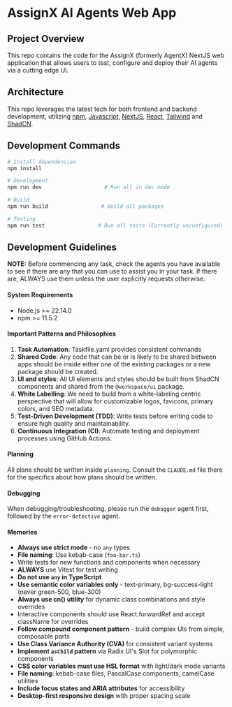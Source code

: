 # AssignX AI Agents Web App

## Project Overview

This repo contains the code for the AssignX (formerly AgentX) NextJS web application that allows users to test, configure and deploy their AI agents via a cutting edge UI.

## Architecture

This repo leverages the latest tech for both frontend and backend development, utilizing [npm](https://www.npmjs.com/), [Javascript](https://www.typescriptlang.org/), [NextJS](https://nextjs.org/), [React](https://react.dev/), [Tailwind](https://tailwindcss.com/) and [ShadCN](https://ui.shadcn.com/).

## Development Commands

```bash
# Install dependencies
npm install

# Development
npm run dev                    # Run all in dev mode

# Build
npm run build                 # Build all packages

# Testing
npm run test                 # Run all tests (Currently unconfigured)
```

## Development Guidelines

**NOTE:** Before commencing any task, check the agents you have available to see if there are any that you can use to assist you in your task. If there are, ALWAYS use them unless the user explicitly requests otherwise.

#### System Requirements

- Node.js >= 22.14.0
- npm >= 11.5.2

#### Important Patterns and Philosophies

1. **Task Automation**: Taskfile.yaml provides consistent commands
2. **Shared Code**: Any code that can be or is likely to be shared between apps should be inside either one of the existing packages or a new package should be created.
3. **UI and styles**: All UI elements and styles should be built from ShadCN components and shared from the `@workspace/ui` package.
4. **White Labelling**: We need to build from a white-labeling centric perspective that will allow for customizable logos, favicons, primary colors, and SEO metadata.
5. **Test-Driven Development (TDD)**: Write tests before writing code to ensure high quality and maintainability.
6. **Continuous Integration (CI)**: Automate testing and deployment processes using GitHub Actions.

#### Planning

All plans should be written inside `planning`. Consult the `CLAUDE.md` file there for the specifics about how plans should be written.

#### Debugging

When debugging/troubleshooting, please run the `debugger` agent first, followed by the `error-detective` agent.

#### Memories

- **Always use strict mode** - no `any` types
- **File naming**: Use kebab-case (`foo-bar.ts`)
- Write tests for new functions and components when necessary
- **ALWAYS** use Vitest for test writing
- **Do not use `any` in TypeScript**
- **Use semantic color variables only** - text-primary, bg-success-light (never green-500, blue-300)
- **Always use cn() utility** for dynamic class combinations and style overrides
- Interactive components should use React.forwardRef and accept className for overrides
- **Follow compound component pattern** - build complex UIs from simple, composable parts
- **Use Class Variance Authority (CVA)** for consistent variant systems
- **Implement `asChild` pattern** via Radix UI's Slot for polymorphic components
- **CSS color variables must use HSL format** with light/dark mode variants
- **File naming:** kebab-case files, PascalCase components, camelCase utilities
- **Include focus states and ARIA attributes** for accessibility
- **Desktop-first responsive design** with proper spacing scale
